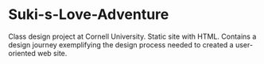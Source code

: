 # Suki-s-Love-Adventure
Class design project at Cornell University. Static site with HTML. Contains a design journey exemplifying the design process needed to created a user-oriented web site.
